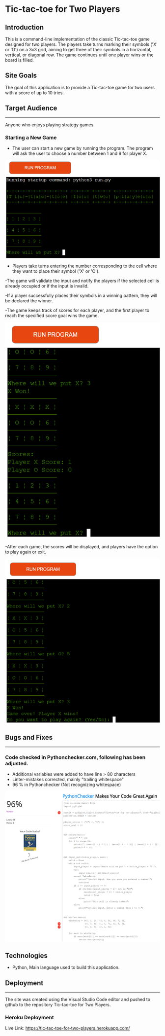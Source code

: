 # Tic-tac-toe for Two Players
## Introduction

This is a command-line implementation of the classic Tic-tac-toe game designed for two players. The players take turns marking their symbols ('X' or 'O') on a 3x3 grid, aiming to get three of their symbols in a horizontal, vertical, or diagonal row. The game continues until one player wins or the board is filled.

## Site Goals

The goal of this application is to provide a Tic-tac-toe game for two users with a score of up to 10 tries. 

## Target Audience
---
Anyone who enjoys playing strategy games.

### Starting a New Game
- The user can start a new game by running the program. The program will ask the user to choose a number between 1 and 9 for player X.

![img](/readme-img/Run.png)

- Players take turns entering the number corresponding to the cell where they want to place their symbol ('X' or 'O').

-The game will validate the input and notify the players if the selected cell is already occupied or if the input is invalid.

-If a player successfully places their symbols in a winning pattern, they will be declared the winner.

-The game keeps track of scores for each player, and the first player to reach the specified score goal wins the game.

![img](/readme-img/Score.png)

-After each game, the scores will be displayed, and players have the option to play again or exit.

![img](/readme-img/Win.png)

## Bugs and Fixes
---
### Code checked in Pythonchecker.com, following has been adjusted.
- Additional variables were added to have line > 80 characters
- Linter-mistakes corrected, mainly "trailing whitespace"
- 96 % in Pythonchecker (Not recognizing whitespace)

![img](/readme-img/Test.png)

## Technologies
- Python, Main language used to build this application.

## Deployment
---
The site was created using the Visual Studio Code editor and pushed to github to the repository Tic-tac-toe for Two Players.

### Heroku Deployment

Live Link: https://tic-tac-toe-for-two-players.herokuapp.com/